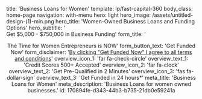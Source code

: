 title: 'Business Loans for Women'
template: lp/fast-capital-360
body_class: home-page
navigation: with-menu
hero: light
hero_image: /assets/untitled-design-(1)-min.png
hero_title: 'Women-Owned Business Loans and Funding Options'
hero_subtitle: '</br>Get $5,000 - $750,000 in Business Funding'
form_title: '<center>The Time for Women Entrepreneurs is NOW'
form_button_text: 'Get Funded Now'
form_disclaimer: '<a href="/terms-of-use" target="_blank">By clicking "Get Funded Now" I agree to all <span>terms and conditions</span></a>'
overview_icon_1: 'far fa-check-circle'
overview_text_1: 'Credit Scores 500+ Accepted'
overview_icon_2: 'far fa-clock'
overview_text_2: 'Get Pre-Qualified in 2 Minutes'
overview_icon_3: 'fas fa-dollar-sign'
overview_text_3: 'Get Funded in 24 hours*'
meta_title: 'Business Loans for Women'
meta_description: 'Business Loans for women owned businesses.'
id: 170894fe-d343-44b3-b735-21db0e59241a
